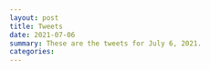 ```yaml
---
layout: post
title: Tweets
date: 2021-07-06
summary: These are the tweets for July 6, 2021.
categories:
---
```


